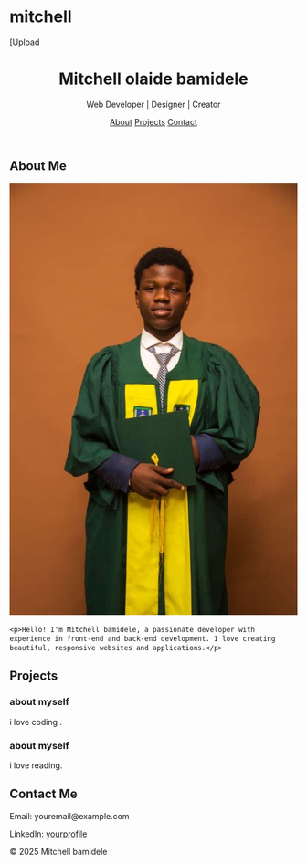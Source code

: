 # mitchell
[Upload<!DOCTYPE html>
<html lang="en">
<head>
  <meta charset="UTF-8" />
  <meta name="viewport" content="width=device-width, initial-scale=1.0"/>
  <title>Mitchell olaide bamidele - Portfolio</title>
  <link rel="stylesheet" href="port.css" />
</head>
<body>
  <header>
    <h1>Mitchell olaide bamidele</h1>
    <p>Web Developer | Designer | Creator</p>
    <nav>
      <a href="#about">About</a>
      <a href="#projects">Projects</a>
      <a href="#contact">Contact</a>
    </nav>
  </header>

  <section id="about">
    <h2>About Me</h2>
    <img src="mitchell.jpg" alt="Mitchell's Photo" class="top-right-image">

   
    <p>Hello! I'm Mitchell bamidele, a passionate developer with experience in front-end and back-end development. I love creating beautiful, responsive websites and applications.</p>
  </section>

  <section id="projects">
    <h2>Projects</h2>
    <div class="project">
      <h3>about myself</h3>
      <p>i love coding .</p>
    </div>
    <div class="project">
      <h3>about myself</h3>
      <p>i love reading.</p>
    </div>
  </section>

  <section id="contact">
    <h2>Contact Me</h2>
    <p>Email: youremail@example.com</p>
    <p>LinkedIn: <a href="https://linkedin.com/in/yourprofile">yourprofile</a></p>
  </section>

  <footer>
    <p>&copy; 2025 Mitchell  bamidele</p>
  </footer>
</body>
</html>

